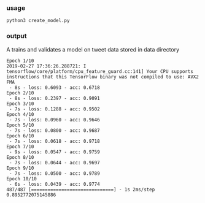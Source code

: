 

### usage
`python3 create_model.py`

### output
A trains and validates a model on tweet data stored in data directory

```
Epoch 1/10
2019-02-27 17:36:26.288721: I tensorflow/core/platform/cpu_feature_guard.cc:141] Your CPU supports instructions that this TensorFlow binary was not compiled to use: AVX2 FMA
 - 8s - loss: 0.6093 - acc: 0.6718
Epoch 2/10
 - 8s - loss: 0.2397 - acc: 0.9091
Epoch 3/10
 - 7s - loss: 0.1288 - acc: 0.9502
Epoch 4/10
 - 7s - loss: 0.0960 - acc: 0.9646
Epoch 5/10
 - 7s - loss: 0.0800 - acc: 0.9687
Epoch 6/10
 - 7s - loss: 0.0618 - acc: 0.9718
Epoch 7/10
 - 9s - loss: 0.0547 - acc: 0.9759
Epoch 8/10
 - 7s - loss: 0.0644 - acc: 0.9697
Epoch 9/10
 - 7s - loss: 0.0500 - acc: 0.9789
Epoch 10/10
 - 6s - loss: 0.0439 - acc: 0.9774
487/487 [==============================] - 1s 2ms/step
0.8952772075145886
```
